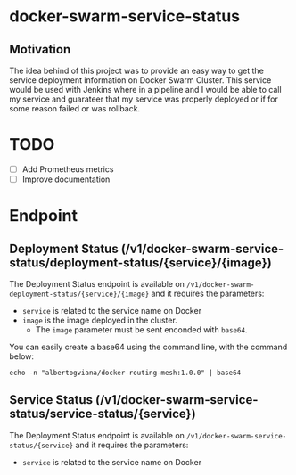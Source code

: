# docker-swarm-service-status

## Motivation

The idea behind of this project was to provide an easy way to get the service deployment information on Docker Swarm Cluster. This service would be used with Jenkins where in a pipeline and I would be able to call my service and guarateer that my service was properly deployed or if for some reason failed or was rollback.

# TODO
- [ ] Add Prometheus metrics
- [ ] Improve documentation  

# Endpoint

## Deployment Status (/v1/docker-swarm-service-status/deployment-status/{service}/{image})

The Deployment Status endpoint is available on `/v1/docker-swarm-deployment-status/{service}/{image}` and it requires the parameters:
- `service` is related to the service name on Docker
- `image` is the image deployed in the cluster.
    - The `image` parameter must be sent enconded with `base64`.

You can easily create a base64 using the command line, with the command below: 
```
echo -n "albertogviana/docker-routing-mesh:1.0.0" | base64
```

## Service Status (/v1/docker-swarm-service-status/service-status/{service})

The Deployment Status endpoint is available on `/v1/docker-swarm-service-status/{service}` and it requires the parameters:
- `service` is related to the service name on Docker
